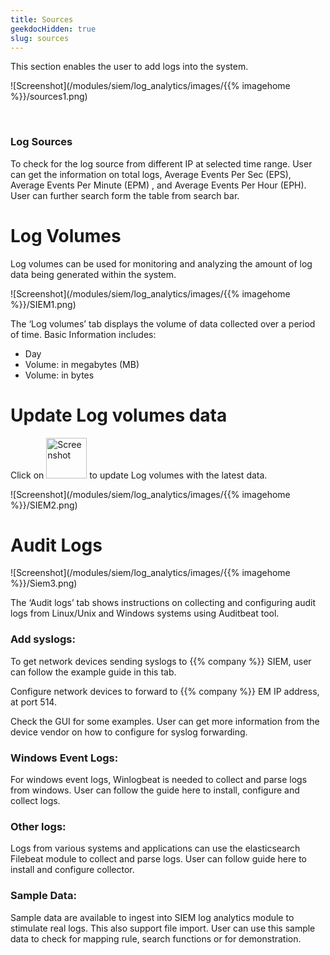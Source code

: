 ```yaml
---
title: Sources
geekdocHidden: true
slug: sources
---
```


This section enables the user to add logs into the system.  


![Screenshot](/modules/siem/log_analytics/images/{{% imagehome %}}/sources1.png)

&nbsp;

### Log Sources
To check for the log source from different IP at selected time range. User can get the information on total logs, Average Events Per Sec (EPS), Average Events Per Minute (EPM) , and Average Events Per Hour (EPH).  User can further search form the table from search bar. 

# Log Volumes
Log volumes can be used for monitoring and analyzing the amount of log data being generated within the system.

![Screenshot](/modules/siem/log_analytics/images/{{% imagehome %}}/SIEM1.png)

The ‘Log volumes’ tab displays the volume of data collected over a period of time. 
Basic Information includes:
* Day
* Volume: in megabytes (MB)
* Volume: in bytes
# Update Log volumes data

Click on <img src="/modules/siem/log_analytics/images/{{% imagehome %}}/refresh.png" alt="Screenshot" style="width: 65px; height: auto;"> to update Log volumes with the latest data.


![Screenshot](/modules/siem/log_analytics/images/{{% imagehome %}}/SIEM2.png)

# Audit Logs

![Screenshot](/modules/siem/log_analytics/images/{{% imagehome %}}/Siem3.png)

The ‘Audit logs’ tab shows instructions on collecting and configuring audit logs from Linux/Unix and Windows systems using Auditbeat tool. 


### Add syslogs: 
To get network devices sending syslogs to {{% company %}} SIEM, user can follow the example guide in this tab. 

Configure network devices to forward to {{% company %}} EM IP address, at port 514.

Check the GUI for some examples. User can get more information from the device vendor on how to configure for syslog forwarding. 

### Windows Event Logs:
For windows event logs, Winlogbeat is needed to collect and parse logs from windows. User can follow the guide here to install, configure and collect logs.

### Other logs: 
Logs from various systems and applications can use the elasticsearch Filebeat module to collect and parse logs. User can follow guide here to install and configure collector. 

### Sample Data: 
Sample data are available to ingest into SIEM log analytics module to stimulate real logs. This also support file import. User can use this sample data to check for mapping rule, search functions or for demonstration. 

